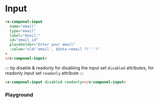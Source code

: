 # Input

```html
<x-componel-input
  name="email"
  type="email"
  label="Email:"
  id="email_id"
  placeholder="Enter your email"
  :value="old('email', $data->email ?? '')"
>
</x-componel-input>
```

::: tip disable & readonly
for disabling the input set `disabled` attributes, for readonly input set `readonly` attribute
:::

```html
<x-componel-input disabled readonly></x-componel-input>
```

### Playground

<input-InputPlayground />
